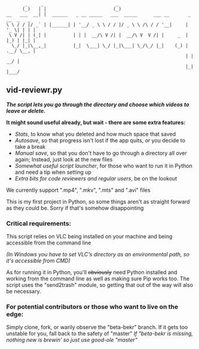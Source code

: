 ```
       _     _                           _                                      
      (_)   | |                         (_)                                     
__   ___  __| |  ______   _ __ _____   ___  _____      ___ __       _ __  _   _ 
\ \ / / |/ _` | |______| | '__/ _ \ \ / / |/ _ \ \ /\ / / '__|     | '_ \| | | |
 \ V /| | (_| |          | | |  __/\ V /| |  __/\ V  V /| |     _  | |_) | |_| |
  \_/ |_|\__,_|          |_|  \___| \_/ |_|\___| \_/\_/ |_|    (_) | .__/ \__, |
                                                                   | |     __/ |
                                                                   |_|    |___/ 
```
## vid-reviewr.py

__*The script lets you go through the directory and choose which videos to leave or delete.*__

**It might sound useful already, but wait - there are some extra features:**

* *Stats*, to know what you deleted and how much space that saved
* *Autosave*, so that progress isn't lost if the app quits, or you decide to take a break
* *Manual save*, so that you don't have to go through a directory all over again; Instead, just look at the new files
* *Somewhat useful script launcher*, for those who want to run it in Python and need a tip when setting up
* *Extra bits for code reviewers and regular users*, be on the lookout

We currently support ".mp4", ".mkv", ".mts" and ".avi" files

This is my first project in Python, so some things aren't as straight forward as they could be. Sorry if that's somehow disappointing

### Critical requirements:
This script relies on VLC being installed on your machine and being accessible from the command line 

*(In Windows you have to set VLC's directory as an environmental path, so it's accessible from CMD)*

As for running it in Python, you'll ~~obviously~~ need Python installed and working from the command line as well as making sure Pip works too. The script uses the "send2trash" module, so getting that out of the way will also be necessary.

### For potential contributors or those who want to live on the edge:
Simply clone, fork, or warily observe the "beta-bekr" branch. If it gets too unstable for you, fall back to the safety of "master"
*If "beta-bekr is missing, nothing new is brewin' so just use good-ole "master"*
